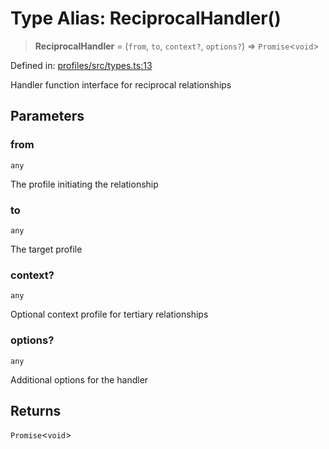 # Type Alias: ReciprocalHandler()

> **ReciprocalHandler** = (`from`, `to`, `context?`, `options?`) => `Promise`\<`void`\>

Defined in: [profiles/src/types.ts:13](https://github.com/happyvertical/smrt/blob/71a16025d52b026725fd522a392015e67e1d6489/packages/profiles/src/types.ts#L13)

Handler function interface for reciprocal relationships

## Parameters

### from

`any`

The profile initiating the relationship

### to

`any`

The target profile

### context?

`any`

Optional context profile for tertiary relationships

### options?

`any`

Additional options for the handler

## Returns

`Promise`\<`void`\>
